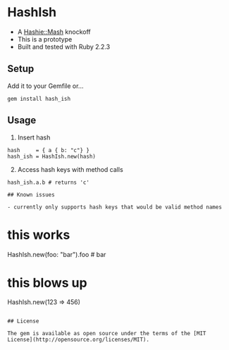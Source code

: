 # HashIsh

- A [Hashie::Mash](https://github.com/intridea/hashie#mash) knockoff
- This is a prototype
- Built and tested with Ruby 2.2.3

## Setup

Add it to your Gemfile or...

```
gem install hash_ish
```

## Usage

1.  Insert hash

```
hash     = { a { b: "c"} }
hash_ish = HashIsh.new(hash)
```

2.  Access hash keys with method calls

```
hash_ish.a.b # returns 'c'

## Known issues

- currently only supports hash keys that would be valid method names

```
# this works
HashIsh.new(foo: "bar").foo # bar

# this blows up
HashIsh.new(123 => 456)
```

## License

The gem is available as open source under the terms of the [MIT License](http://opensource.org/licenses/MIT).

